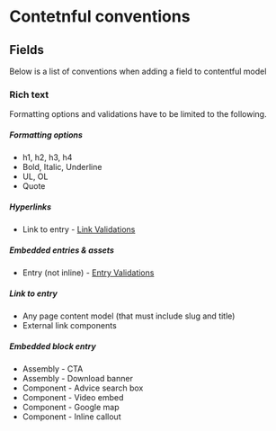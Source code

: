 # Contetnful conventions

## Fields
Below is a list of conventions when adding a field to contentful model

### Rich text
Formatting options and validations have to be limited to the following.

##### Formatting options
- h1, h2, h3, h4
- Bold, Italic, Underline
- UL, OL
- Quote

##### Hyperlinks
- Link to entry - [Link Validations](#link-to-entry)

##### Embedded entries & assets
- Entry (not inline) - [Entry Validations](#embedded-block-entry)

##### Link to entry
- Any page content model (that must include slug and title)
- External link components

##### Embedded block entry
- Assembly - CTA
- Assembly - Download banner
- Component - Advice search box
- Component - Video embed
- Component - Google map
- Component - Inline callout

